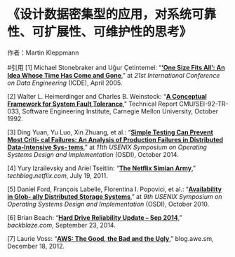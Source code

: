 # 《设计数据密集型的应用，对系统可靠性、可扩展性、可维护性的思考》
作者：Martin Kleppmann

#引用
<a name="b1_c1_1"></a>
[1] Michael Stonebraker and Uğur Çetintemel: 
“[**‘One Size Fits All’: An Idea Whose Time Has Come and Gone**](http://citeseerx.ist.psu.edu/viewdoc/download?doi=10.1.1.68.9136&rep=rep1&type=pdf),” 
at *21st International Conference on Data Engineering* (ICDE), April 2005.

<a name="b1_c1_2"></a>
[2] Walter L. Heimerdinger and Charles B. Weinstock: 
“[**A Conceptual Framework for System Fault Tolerance**](https://www.sei.cmu.edu/reports/92tr033.pdf),” 
Technical Report CMU/SEI-92-TR-033, Software Engineering Institute, Carnegie Mellon University, October 1992.

<a name="b1_c1_3"></a>
[3] Ding Yuan, Yu Luo, Xin Zhuang, et al.: 
“[**Simple Testing Can Prevent Most Criti‐ cal Failures: An Analysis of Production Failures in Distributed Data-Intensive Sys‐ tems**](https://www.usenix.org/system/files/conference/osdi14/osdi14-paper-yuan.pdf),” 
at *11th USENIX Symposium on Operating Systems Design and Implementation* (OSDI), October 2014.

<a name="b1_c1_4"></a>
[4] Yury Izrailevsky and Ariel Tseitlin: 
“[**The Netflix Simian Army**](http://techblog.netflix.com/2011/07/netflix-simian-army.html),” 
*techblog.netflix.com*, July 19, 2011.

<a name="b1_c1_5"></a>
[5] Daniel Ford, François Labelle, Florentina I. Popovici, et al.: 
“[**Availability in Glob‐ ally Distributed Storage Systems**](https://static.googleusercontent.com/media/research.google.com/zh-CN//pubs/archive/36737.pdf),” 
at *9th USENIX Symposium on Operating Systems Design and Implementation* (OSDI), October 2010.

<a name="b1_c1_6"></a>
[6] Brian Beach: 
“[**Hard Drive Reliability Update – Sep 2014**](https://www.backblaze.com/blog/hard-drive-reliability-update-september-2014/),” 
*backblaze.com*, September 23, 2014.

<a name="b1_c1_7"></a>
[7] Laurie Voss: 
“[**AWS: The Good, the Bad and the Ugly**](https://web.archive.org/web/20160429075023/http://blog.awe.sm/2012/12/18/aws-the-good-the-bad-and-the-ugly/),” 
blog.awe.sm, December 18, 2012.

